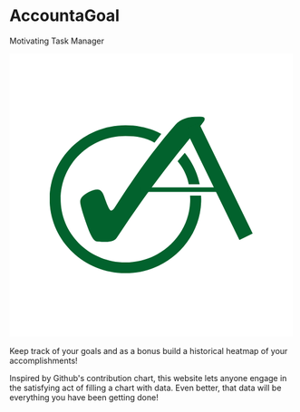 # AccountaGoal
Motivating Task Manager

![Alt text](public\sources\AccountaGoalLogo.png)

Keep track of your goals and as a bonus build a historical heatmap of
your accomplishments!

Inspired by Github's contribution chart, this website lets anyone engage
in the satisfying act of filling a chart with data. Even better, that
data will be everything you have been getting done!
